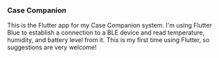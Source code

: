 ### Case Companion

This is the Flutter app for my Case Companion system.
I'm using Flutter Blue to establish a connection to a BLE device and read temperature, humidity, and battery level from it.
This is my first time using Flutter, so suggestions are very welcome!